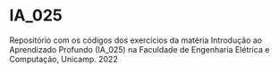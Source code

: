 # IA_025
Repositório com os códigos dos exercícios da matéria Introdução ao Aprendizado Profundo (IA_025) na Faculdade de Engenharia Elétrica e Computação, Unicamp. 2022
